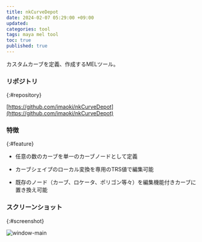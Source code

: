 ```yaml
---
title: nkCurveDepot
date: 2024-02-07 05:29:00 +09:00
updated:
categories: tool
tags: maya mel tool
toc: true
published: true
---
```

カスタムカーブを定義、作成するMELツール。

### リポジトリ
{:#repository}

[https://github.com/imaoki/nkCurveDepot](https://github.com/imaoki/nkCurveDepot)

### 特徴
{:#feature}

* 任意の数のカーブを単一のカーブノードとして定義

* カーブシェイプのローカル変換を専用のTRS値で編集可能

* 既存のノード（カーブ、ロケータ、ポリゴン等々）を編集機能付きカーブに置き換え可能

### スクリーンショット
{:#screenshot}

![window-main](/kb/assets/images/content/2025-02-19-nkcurvedepot/window-main.png)
